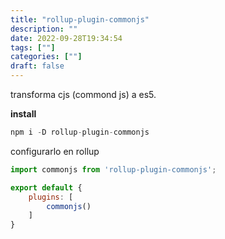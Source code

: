 ```yaml
---
title: "rollup-plugin-commonjs"
description: "" 
date: 2022-09-28T19:34:54
tags: [""]
categories: [""]
draft: false
---
```

transforma cjs (commond js) a es5.

**install**

```jsx
npm i -D rollup-plugin-commonjs
```

configurarlo en rollup

```jsx
import commonjs from 'rollup-plugin-commonjs';

export default {
    plugins: [
        commonjs()
    ]
}
```
